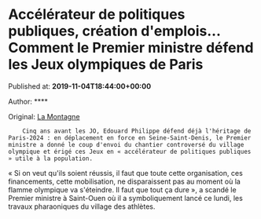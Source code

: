 
# Accélérateur de politiques publiques, création d'emplois... Comment le Premier ministre défend les Jeux olympiques de Paris 

Published at: **2019-11-04T18:44:00+00:00**

Author: ****

Original: [La Montagne](https://www.lamontagne.fr/paris-75000/sports/accelerateur-de-politiques-publiques-creation-d-emplois-comment-le-premier-ministre-defend-les-jeux-olympiques-de-paris_13677407/)


        Cinq ans avant les JO, Edouard Philippe défend déjà l'héritage de Paris-2024 : en déplacement en force en Seine-Saint-Denis, le Premier ministre a donné le coup d'envoi du chantier controversé du village olympique et érigé ces Jeux en « accélérateur de politiques publiques » utile à la population.
      
« Si on veut qu'ils soient réussis, il faut que toute cette organisation, ces financements, cette mobilisation, ne disparaissent pas au moment où la flamme olympique va s'éteindre. Il faut que tout ça dure », a scandé le Premier ministre à Saint-Ouen où il a symboliquement lancé ce lundi, les travaux pharaoniques du village des athlètes.
